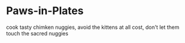 # Paws-in-Plates
cook tasty chimken nuggies, avoid the kittens at all cost, don't let them touch the sacred nuggies
